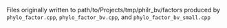 Files originally written to path/to/Projects/tmp/philr_bv/factors
produced by `phylo_factor.cpp`, `phylo_factor_bv.cpp`, and `phylo_factor_bv_small.cpp`
